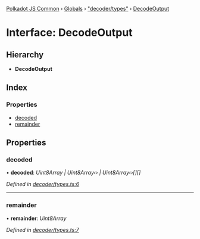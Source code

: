 [Polkadot JS Common](../README.md) › [Globals](../globals.md) › ["decoder/types"](../modules/_decoder_types_.md) › [DecodeOutput](_decoder_types_.decodeoutput.md)

# Interface: DecodeOutput

## Hierarchy

* **DecodeOutput**

## Index

### Properties

* [decoded](_decoder_types_.decodeoutput.md#decoded)
* [remainder](_decoder_types_.decodeoutput.md#remainder)

## Properties

###  decoded

• **decoded**: *Uint8Array | Uint8Array‹› | Uint8Array‹›[][]*

*Defined in [decoder/types.ts:6](https://github.com/polkadot-js/common/blob/cfdf629b/packages/util-rlp/src/decoder/types.ts#L6)*

___

###  remainder

• **remainder**: *Uint8Array*

*Defined in [decoder/types.ts:7](https://github.com/polkadot-js/common/blob/cfdf629b/packages/util-rlp/src/decoder/types.ts#L7)*
